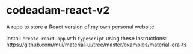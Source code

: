 # codeadam-react-v2

A repo to store a React version of my own personal website.

Install `create-react-app` wth `typescript` using these instructions:
https://github.com/mui/material-ui/tree/master/examples/material-cra-ts
